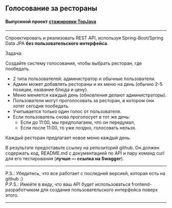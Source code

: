 ## Голосование за рестораны
#### Выпускной проект [стажировки TopJava](https://javaops.ru/view/topjava)

----------------------------

Спроектировать и реализовать REST API, используя  Spring-Boot/Spring Data JPA **без пользовательского интерфейса**.

Задача:

Создайте систему голосования, чтобы выбрать ресторан, где пообедать.

* 2 типа пользователей: администратор и обычные пользователи.
* Админ может добавлять рестораны и их меню на день (обычно 2-5 позиции, название блюда и цену).
* Меню меняется каждый день (обновления делают администраторы).
* Пользователи могут проголосовать за ресторан, в котором они хотят сегодня пообедать.
* Учитывается только один голос от пользователя.
* Если пользователь снова проголосует в тот же день:
    - Если до 11:00, мы предполагаем, что он передумал,
    - Если после 11:00, то уже поздно, голосовать нельзя.

Каждый ресторан предлагает новое меню каждый день.

В результате предоставьте ссылку на репозиторий github. Он должен содержать код, README.md с документацией по API и пару команд curl для его тестирования (**лучше — ссылка на Swagger**).

-----------------------------
P.S.: Убедитесь, что все работает с последней версией, которая есть на github :)  
P.P.S.: Имейте в виду, что ваш API будет использоваться frontend-разработчиком для создания пользовательского интерфейса поверх этого.

-----------------------------
